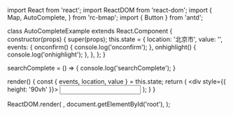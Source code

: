 import React from 'react';
import ReactDOM from 'react-dom';
import {
  Map,
  AutoComplete,
} from 'rc-bmap';
import { Button } from 'antd';

class AutoCompleteExample extends React.Component {
  constructor(props) {
    super(props);
    this.state = {
      location: '北京市',
      value: '',
      events: {
        onconfirm() {
          console.log('onconfirm');
        },
        onhighlight() {
          console.log('onhighlight');
        },
      },
    };
  }

  searchComplete = () => {
    console.log('searchComplete');
  }

  render() {
    const { events, location, value } = this.state;
    return (
        <div style={{ height: '90vh' }}>
          <Map
            ak="dbLUj1nQTvDvKXkov5fhnH5HIE88RUEO"
            scrollWheelZoom
          >
            <AutoComplete
              input="suggest"
              searchComplete={this.searchComplete}
              events={events}
              location={location}
              value={value}
            />
          </Map>
          <input id="suggest" />
        </div>
    );
  }
}

ReactDOM.render(
  <AutoCompleteExample />,
  document.getElementById('root'),
);
